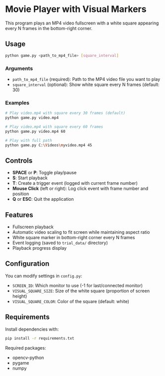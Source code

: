 # Movie Player with Visual Markers

This program plays an MP4 video fullscreen with a white square appearing every N frames in the bottom-right corner.

## Usage

```bash
python game.py <path_to_mp4_file> [square_interval]
```

### Arguments

- `path_to_mp4_file` (required): Path to the MP4 video file you want to play
- `square_interval` (optional): Show white square every N frames (default: 30)

### Examples

```bash
# Play video.mp4 with square every 30 frames (default)
python game.py video.mp4

# Play video.mp4 with square every 60 frames
python game.py video.mp4 60

# Play with full path
python game.py C:\Videos\myvideo.mp4 45
```

## Controls

- **SPACE** or **P**: Toggle play/pause
- **S**: Start playback
- **T**: Create a trigger event (logged with current frame number)
- **Mouse Click** (left or right): Log click event with frame number and position
- **Q** or **ESC**: Quit the application

## Features

- Fullscreen playback
- Automatic video scaling to fit screen while maintaining aspect ratio
- White square marker in bottom-right corner every N frames
- Event logging (saved to `trial_data/` directory)
- Playback progress display

## Configuration

You can modify settings in `config.py`:
- `SCREEN_ID`: Which monitor to use (-1 for last/connected monitor)
- `VISUAL_SQUARE_SIZE`: Size of the white square (proportion of screen height)
- `VISUAL_SQUARE_COLOR`: Color of the square (default: white)

## Requirements

Install dependencies with:
```bash
pip install -r requirements.txt
```

Required packages:
- opencv-python
- pygame
- numpy

